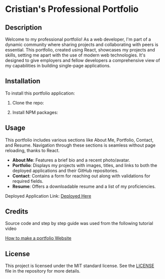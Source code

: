 # Cristian's Professional Portfolio

## Description
Welcome to my professional portfolio! As a web developer, I'm part of a dynamic community where sharing projects and collaborating with peers is essential. This portfolio, created using React, showcases my projects and skills, setting me apart with the use of modern web technologies. It's designed to give employers and fellow developers a comprehensive view of my capabilities in building single-page applications.

## Installation
To install this portfolio application:

1. Clone the repo:

2. Install NPM packages:



## Usage
This portfolio includes various sections like About Me, Portfolio, Contact, and Resume. Navigation through these sections is seamless without page reloading, thanks to React.

- **About Me**: Features a brief bio and a recent photo/avatar.
- **Portfolio**: Displays my projects with images, titles, and links to both the deployed applications and their GitHub repositories.
- **Contact**: Contains a form for reaching out along with validations for required fields.
- **Resume**: Offers a downloadable resume and a list of my proficiencies.

Deployed Application Link: [Deployed Here](https://main--reliable-moonbeam-56c40b.netlify.app/)


## Credits
Source code and step by step guide was used from the following tutorial video 

[How to make a portfolio Website](https://www.youtube.com/watch?v=4ag1LsgIUc0)




## License
This project is licensed under the MIT standard license. See the [LICENSE](./LICENSE) file in the repository for more details.

